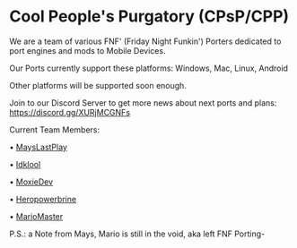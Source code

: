 # Cool People's Purgatory (CPsP/CPP)

We are a team of various FNF' (Friday Night Funkin') Porters dedicated to port engines and mods to Mobile Devices.

Our Ports currently support these platforms: Windows, Mac, Linux, Android

Other platforms will be supported soon enough.

Join to our Discord Server to get more news about next ports and plans: https://discord.gg/XURjMCGNFs

Current Team Members:

• [MaysLastPlay](https://youtube.com/@MaysLastPlay)

• [Idklool](https://youtube.com/Idklool122)

• [MoxieDev](https://youtube.com/@moxie-the-specialist)

• [Heropowerbrine](https://youtube.com/@heropowerbrine)

• [MarioMaster](https://youtube.com/@MarioMaster39) 

P.S.: a Note from Mays, Mario is still in the void, aka left FNF Porting-
